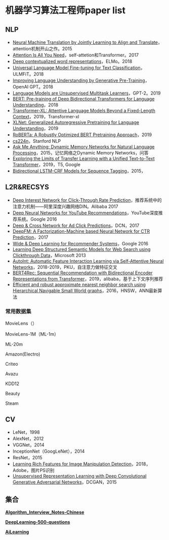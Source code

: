 # 机器学习算法工程师paper list

## NLP

- [Neural Machine Translation by Jointly Learning to Align and Translate](https://arxiv.org/abs/1409.0473v7)，attention机制开山之作。2015
- [Attention Is All You Need](https://arxiv.org/abs/1706.03762v5)，self-attetion和Transformer。2017
- [Deep contextualized word representations](https://arxiv.org/abs/1802.05365v2)，ELMo。2018
- [Universal Language Model Fine-tuning for Text Classification](https://arxiv.org/abs/1801.06146v5)，ULMFiT。2018
- [Improving Language Understanding by Generative Pre-Training](https://s3-us-west-2.amazonaws.com/openai-assets/research-covers/language-unsupervised/language_understanding_paper.pdf)，OpenAI GPT。2018
- [Language Models are Unsupervised Multitask Learners](https://d4mucfpksywv.cloudfront.net/better-language-models/language-models.pdf)，GPT-2。2019
- [BERT: Pre-training of Deep Bidirectional Transformers for Language Understanding](https://arxiv.org/abs/1810.04805v2)，2018
- [Transformer-XL: Attentive Language Models Beyond a Fixed-Length Context](https://arxiv.org/abs/1901.02860v3)，2019，Transformer-xl
- [XLNet: Generalized Autoregressive Pretraining for Language Understanding](https://arxiv.org/abs/1906.08237v1)，2019
- [RoBERTa: A Robustly Optimized BERT Pretraining Approach](https://arxiv.org/abs/1907.11692v1)，2019
- [cs224n](https://www.youtube.com/watch?v=IxQtK2SjWWM&index=12&t=1544s&list=PL3FW7Lu3i5Jsnh1rnUwq_TcylNr7EkRe6)，Stanford NLP
- [Ask Me Anything: Dynamic Memory Networks for Natural Language Processing]()，2015，记忆网络之Dynamic Memory Networks，问答
- [Exploring the Limits of Transfer Learning with a Unified Text-to-Text Transformer](https://arxiv.org/abs/1910.10683v2)，2019，T5, Google
- [Bidirectional LSTM-CRF Models for Sequence Tagging](https://arxiv.org/pdf/1508.01991.pdf)，2015，



## L2R&RECSYS

- [Deep Interest Network for Click-Through Rate Prediction](https://arxiv.org/abs/1706.06978v4)，推荐系统中的注意力机制——阿里深度兴趣网络DIN。Alibaba 2017
- [Deep Neural Networks for YouTube Recommendations](https://static.googleusercontent.com/media/research.google.com/zh-CN//pubs/archive/45530.pdf)，YouTube深度推荐系统。Google 2016
- [Deep & Cross Network for Ad Click Predictions](https://arxiv.org/abs/1708.05123v1)，DCN，2017
- [DeepFM: A Factorization-Machine based Neural Network for CTR Prediction](https://arxiv.org/abs/1703.04247v1)，2017
- [Wide & Deep Learning for Recommender Systems](https://arxiv.org/abs/1606.07792v1)，Google 2016
- [Learning Deep Structured Semantic Models for Web Search using Clickthrough Data](https://www.microsoft.com/en-us/research/publication/learning-deep-structured-semantic-models-for-web-search-using-clickthrough-data/)，Microsoft 2013
- [AutoInt: Automatic Feature Interaction Learning via Self-Attentive Neural Networks](https://arxiv.org/abs/1810.11921v2)，2018-2019，PKU，自注意力做特征交叉
- [BERT4Rec: Sequential Recommendation with Bidirectional Encoder Representations from Transformer](https://arxiv.org/abs/1904.06690v1)，2019，alibaba，基于上下文序列推荐
- [Efficient and robust approximate nearest neighbor search using Hierarchical Navigable Small World graphs](https://arxiv.org/abs/1603.09320v4)，2016，HNSW，ANN最新算法



### 常用数据集

MovieLens（）

MovieLens-1M（ML-1m）

ML-20m

Amazon(Electro)

Criteo

Avazu

KDD12

Beauty

Steam



## CV

- LeNet，1998
- AlexNet，2012
- VGGNet，2014
- InceptionNet（GoogLeNet），2014
- ResNet，2015
- [Learning Rich Features for Image Manipulation Detection](https://arxiv.org/abs/1805.04953v1)，2018，Adobe，图片PS识别
- [Unsupervised Representation Learning with Deep Convolutional Generative Adversarial Networks](https://arxiv.org/abs/1511.06434v2)，DCGAN，2015



## 集合

[**Algorithm_Interview_Notes-Chinese**](https://github.com/imhuay/Algorithm_Interview_Notes-Chinese)

[**DeepLearning-500-questions**](https://github.com/scutan90/DeepLearning-500-questions)

[**AiLearning**](https://github.com/apachecn/AiLearning)



